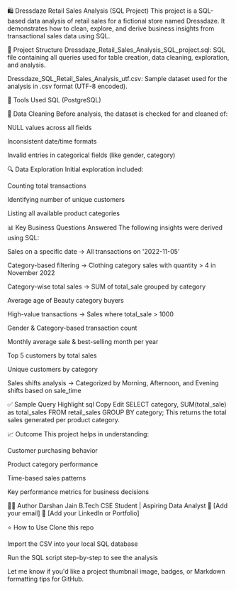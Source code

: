 🛍️ Dressdaze Retail Sales Analysis (SQL Project)
This project is a SQL-based data analysis of retail sales for a fictional store named Dressdaze. It demonstrates how to clean, explore, and derive business insights from transactional sales data using SQL.

📂 Project Structure
Dressdaze_Retail_Sales_Analysis_SQL_project.sql: SQL file containing all queries used for table creation, data cleaning, exploration, and analysis.

Dressdaze_SQL_Retail_Sales_Analysis_utf.csv: Sample dataset used for the analysis in .csv format (UTF-8 encoded).

🧰 Tools Used
SQL (PostgreSQL)

🧼 Data Cleaning
Before analysis, the dataset is checked for and cleaned of:

NULL values across all fields

Inconsistent date/time formats

Invalid entries in categorical fields (like gender, category)

🔍 Data Exploration
Initial exploration included:

Counting total transactions

Identifying number of unique customers

Listing all available product categories

📊 Key Business Questions Answered
The following insights were derived using SQL:

Sales on a specific date
→ All transactions on '2022-11-05'

Category-based filtering
→ Clothing category sales with quantity > 4 in November 2022

Category-wise total sales
→ SUM of total_sale grouped by category

Average age of Beauty category buyers

High-value transactions
→ Sales where total_sale > 1000

Gender & Category-based transaction count

Monthly average sale & best-selling month per year

Top 5 customers by total sales

Unique customers by category

Sales shifts analysis
→ Categorized by Morning, Afternoon, and Evening shifts based on sale_time

✅ Sample Query Highlight
sql
Copy
Edit
SELECT category, SUM(total_sale) as total_sales
FROM retail_sales
GROUP BY category;
This returns the total sales generated per product category.

📈 Outcome
This project helps in understanding:

Customer purchasing behavior

Product category performance

Time-based sales patterns

Key performance metrics for business decisions

🙋‍♂️ Author
Darshan Jain
B.Tech CSE Student | Aspiring Data Analyst
📧 [Add your email]
🔗 [Add your LinkedIn or Portfolio]

⭐️ How to Use
Clone this repo

Import the CSV into your local SQL database

Run the SQL script step-by-step to see the analysis

Let me know if you'd like a project thumbnail image, badges, or Markdown formatting tips for GitHub.
